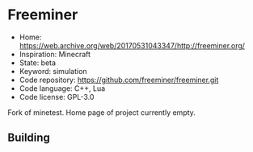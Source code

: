 # Freeminer

- Home: https://web.archive.org/web/20170531043347/http://freeminer.org/
- Inspiration: Minecraft
- State: beta
- Keyword: simulation
- Code repository: https://github.com/freeminer/freeminer.git
- Code language: C++, Lua
- Code license: GPL-3.0

Fork of minetest. Home page of project currently empty. 

## Building
